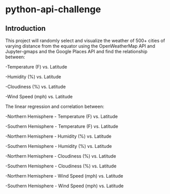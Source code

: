 # python-api-challenge
## Introduction
 This project will randomly select and visualize the weather of 500+ cities of varying distance from the equator using the OpenWeatherMap API and Jupyter-gmaps and the Google Places API and find the relationship between:
 
-Temperature (F) vs. Latitude


-Humidity (%) vs. Latitude


-Cloudiness (%) vs. Latitude


-Wind Speed (mph) vs. Latitude


 The linear regression and correlation between:
 
 
-Northern Hemisphere - Temperature (F) vs. Latitude


-Southern Hemisphere - Temperature (F) vs. Latitude


-Northern Hemisphere - Humidity (%) vs. Latitude


-Southern Hemisphere - Humidity (%) vs. Latitude


-Northern Hemisphere - Cloudiness (%) vs. Latitude


-Southern Hemisphere - Cloudiness (%) vs. Latitude


-Northern Hemisphere - Wind Speed (mph) vs. Latitude


-Southern Hemisphere - Wind Speed (mph) vs. Latitude
